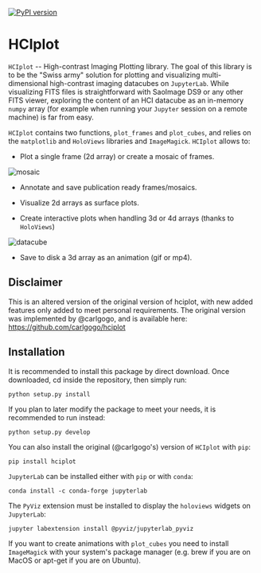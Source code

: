 [![PyPI version](https://badge.fury.io/py/hciplot.svg)](https://badge.fury.io/py/hciplot)

# HCIplot

``HCIplot`` -- High-contrast Imaging Plotting library. The goal of this
library is to be the "Swiss army" solution for plotting and visualizing 
multi-dimensional high-contrast imaging datacubes on ``JupyterLab``. 
While visualizing FITS files is straightforward with SaoImage DS9 or any
other FITS viewer, exploring the content of an HCI datacube as an 
in-memory ``numpy`` array (for example when running your ``Jupyter`` 
session on a remote machine) is far from easy. 

``HCIplot`` contains two functions, ``plot_frames`` and ``plot_cubes``,
and relies on the ``matplotlib`` and ``HoloViews`` libraries and 
``ImageMagick``. ``HCIplot`` allows to:

* Plot a single frame (2d array) or create a mosaic of frames.

![mosaic](https://github.com/carlgogo/carlgogo.github.io/blob/master/assets/images/hciplot.png?raw=true)
  
* Annotate and save publication ready frames/mosaics.

* Visualize 2d arrays as surface plots.

* Create interactive plots when handling 3d or 4d arrays (thanks to 
``HoloViews``)

![datacube](https://github.com/carlgogo/carlgogo.github.io/blob/master/assets/images/hciplot2.png?raw=true)

* Save to disk a 3d array as an animation (gif or mp4).

## Disclaimer

This is an altered version of the original version of hciplot, with new added features only added to meet personal requirements.
The original version was implemented by @carlgogo, and is available here: https://github.com/carlgogo/hciplot

## Installation

It is recommended to install this package by direct download.
Once downloaded, cd inside the repository, then simply run:
```
python setup.py install
```
If you plan to later modify the package to meet your needs, it is recommended to run instead:
```
python setup.py develop
```

You can also install the original (@carlgogo's) version of  ``HCIplot`` with ``pip``:

```
pip install hciplot
```

``JupyterLab`` can be installed either with ``pip`` or with ``conda``:

```
conda install -c conda-forge jupyterlab
```

The ``PyViz`` extension must be installed to display the ``holoviews`` 
widgets on ``JupyterLab``:

```    
jupyter labextension install @pyviz/jupyterlab_pyviz
```

If you want to create animations with ``plot_cubes`` you need to install
``ImageMagick`` with your system's package manager (e.g. brew if you are 
on MacOS or apt-get if you are on Ubuntu). 
